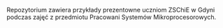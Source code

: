 Repozytorium zawiera przykłady prezentowne uczniom ZSChiE w Gdyni podczas zajęć z przedmiotu Pracowani Systemów Mikroprocesorowych.
